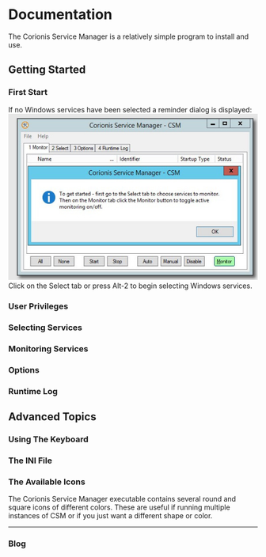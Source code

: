 # Documentation

The Corionis Service Manager is a relatively simple program to install and use. 

## Getting Started

### First Start
If no Windows services have been selected a reminder dialog is displayed:<br/>
![Reminder dialog](res/ss-getting-started.jpg "Reminder dialog")<br/>
Click on the Select tab or press Alt-2 to begin selecting Windows services.

### User Privileges

### Selecting Services

### Monitoring Services

### Options

### Runtime Log

## Advanced Topics

### Using The Keyboard

### The INI File

### The Available Icons
The Corionis Service Manager executable contains several round and square icons of different colors. These are useful if running multiple instances of CSM or if you just want a different shape or color.

---
### Blog
